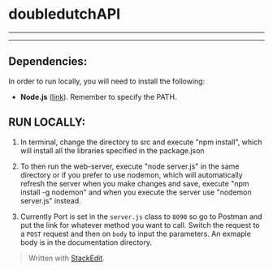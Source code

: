 # doubledutchAPI
---


----------
## **Dependencies:** ##
In order to run locally, you will need to install the following:

 - **Node.js** ([link](https://nodejs.org/en/)). Remember to specify the PATH.

## **RUN LOCALLY:** ##

 1.  In terminal, change the directory to src and execute "npm install", which will install all the libraries specified in the package.json
 
 2.  To then run the web-server, execute "node server.js" in the same directory
or
 if you prefer to use nodemon, which will automatically refresh the server when you make changes and save, execute "npm install -g nodemon" and when you execute the server use "nodemon server.js" instead.

 3. Currently Port is set in the `server.js` class to `8090` so go to Postman and put the link for whatever method you want to call. Switch the
 request to a `POST` request and then on `body` to input the parameters. An exmaple body is in the documentation directory.   
 
> Written with [StackEdit](https://stackedit.io/).